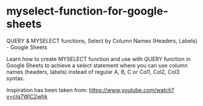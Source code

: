 # myselect-function-for-google-sheets
QUERY &amp; MYSELECT functions, Select by Column Names (Headers, Labels) - Google Sheets

Learn how to create MYSELECT function and use with QUERY function in Google Sheets to achieve a select statement where you can use column names (headers, labels) instead of regular A, B, C or Col1, Col2, Col3 syntax.

Inspiration has been taken from: https://www.youtube.com/watch?v=clq7WlC2whk
